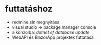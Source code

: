 # futtatáshoz

- redmine.sln megnyitása
- visual studio -> package manager console
- a konzolba: _dotnet ef database update_
- WebAPI és BlazorApp projektek futtatása
